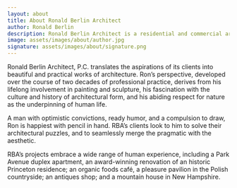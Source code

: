 ```yaml
---
layout: about
title: About Ronald Berlin Architect
author: Ronald Berlin
description: Ronald Berlin Architect is a residential and commercial architect based in Princeton, NJ
image: assets/images/about/author.jpg
signature: assets/images/about/signature.png
---
```


Ronald Berlin Architect, P.C. translates the aspirations of its clients into beautiful and practical works of architecture. Ron’s perspective, developed over the course of two decades of professional practice, derives from his lifelong involvement in painting and sculpture, his fascination with the culture and history of architectural form, and his abiding respect for nature as the underpinning of human life.

A man with optimistic convictions, ready humor, and a compulsion to draw, Ron is happiest with pencil in hand. RBA’s clients look to him to solve their architectural puzzles, and to seamlessly merge the pragmatic with the aesthetic.

RBA’s projects embrace a wide range of human experience, including a Park Avenue duplex apartment, an award-winning renovation of an historic Princeton residence; an organic foods café, a pleasure pavilion in the Polish countryside; an antiques shop; and a mountain house in New Hampshire.